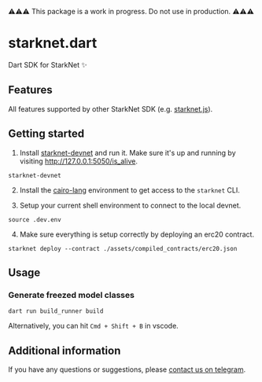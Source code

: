 ⚠️⚠️⚠️ This package is a work in progress. Do not use in production. ⚠️⚠️⚠️

# starknet.dart

Dart SDK for StarkNet ✨

## Features

All features supported by other StarkNet SDK (e.g. [starknet.js](https://www.starknetjs.com/)).

## Getting started

1. Install [starknet-devnet](https://github.com/Shard-Labs/starknet-devnet) and run it. Make sure it's up and running by visiting http://127.0.0.1:5050/is_alive.

```
starknet-devnet
```

2. Install the [cairo-lang](https://starknet.io/docs/quickstart.html#quickstart) environment to get access to the `starknet` CLI.

3. Setup your current shell environment to connect to the local devnet.

```
source .dev.env
```

4. Make sure everything is setup correctly by deploying an erc20 contract.

```
starknet deploy --contract ./assets/compiled_contracts/erc20.json
```

## Usage

### Generate freezed model classes

```
dart run build_runner build
```

Alternatively, you can hit `Cmd + Shift + B` in vscode.

## Additional information

If you have any questions or suggestions, please [contact us on telegram](https://t.me/+Kj7KO-ZVOms2ZWJk).
